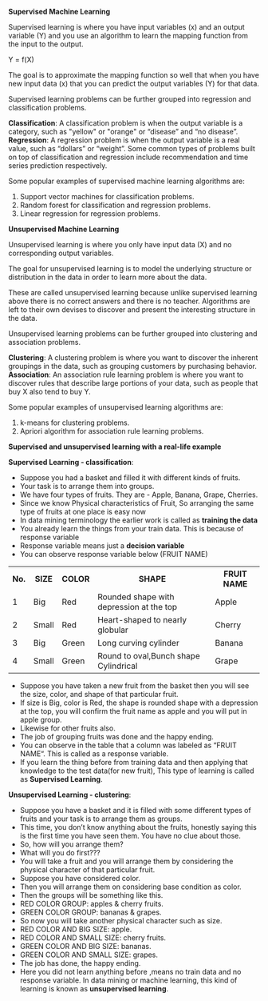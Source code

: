 **Supervised Machine Learning**

Supervised learning is where you have input variables (x) and an output variable (Y) and you use an algorithm to learn the mapping function from the input to the output.

Y = f(X)

The goal is to approximate the mapping function so well that when you have new input data (x) that you can predict the output variables (Y) for that data.

Supervised learning problems can be further grouped into regression and classification problems.

**Classification**: A classification problem is when the output variable is a category, such as "yellow" or "orange" or “disease” and “no disease”.
**Regression**: A regression problem is when the output variable is a real value, such as “dollars” or “weight”.
Some common types of problems built on top of classification and regression include recommendation and time series prediction respectively.

Some popular examples of supervised machine learning algorithms are:

1. Support vector machines for classification problems.
2. Random forest for classification and regression problems.
3. Linear regression for regression problems.



**Unsupervised Machine Learning**

Unsupervised learning is where you only have input data (X) and no corresponding output variables.

The goal for unsupervised learning is to model the underlying structure or distribution in the data in order to learn more about the data.

These are called unsupervised learning because unlike supervised learning above there is no correct answers and there is no teacher. Algorithms are left to their own devises to discover and present the interesting structure in the data.

Unsupervised learning problems can be further grouped into clustering and association problems.

**Clustering**: A clustering problem is where you want to discover the inherent groupings in the data, such as grouping customers by purchasing behavior.
**Association**:  An association rule learning problem is where you want to discover rules that describe large portions of your data, such as people that buy X also tend to buy Y.

Some popular examples of unsupervised learning algorithms are:

1. k-means for clustering problems.
2. Apriori algorithm for association rule learning problems.


**Supervised  and unsupervised learning with a real-life example**

**Supervised Learning - classification**:
- Suppose you had a basket and filled it with different kinds of fruits.
- Your task is to arrange them into groups.
- We have four types of fruits. They are - Apple, Banana, Grape, Cherries.
- Since we know Physical characteristics of Fruit, So arranging  the same type of fruits at one place is easy now
- In data mining terminology the earlier work is called as **training the data**
- You already learn the things from your train data. This is because of response variable
- Response variable means just a **decision variable**
- You can observe response variable below (FRUIT NAME)
<table>
<tr>
<th>No.</th>
<th>SIZE</th>
<th>COLOR</th>
<th>SHAPE</th>
<th>FRUIT NAME</th>
</tr>
<tr>
<td>1</td>
<td>Big</td>
<td>Red</td>
<td>Rounded shape with depression at the top</td>
<td>Apple</td>
</tr>
<tr>
<td>2</td>
<td>Small</td>
<td>Red</td>
<td>Heart-shaped to nearly globular</td>
<td>Cherry</td>
</tr>
<tr>
<td>3</td>
<td>Big</td>
<td>Green</td>
<td>Long curving cylinder</td>
<td>Banana</td>
</tr>
<tr>
<td>4</td>
<td>Small</td>
<td>Green</td>
<td>Round to oval,Bunch shape Cylindrical</td>
<td>Grape</td>
</tr>
</table>

- Suppose you have taken a new fruit from the basket then you will see the size, color, and shape of that particular fruit.
- If size is Big, color is Red, the shape is rounded shape with a depression at the top, you will confirm the fruit name as apple and you will put in apple group.
- Likewise for other fruits also.
- The job of grouping fruits was done and the happy ending.
- You can observe in the table that a column was labeled as “FRUIT NAME“. This is called as a response variable.
- If you learn the thing before from training data and then applying that knowledge to the test data(for new fruit), This type of learning is called as **Supervised Learning**.


**Unsupervised Learning - clustering**:
- Suppose you have a basket and it is filled with some different types of fruits and your task is to arrange them as groups.
- This time, you don’t know anything about the fruits, honestly saying this is the first time you have seen them. You have no clue about those.
- So, how will you arrange them?
- What will you do first???
- You will take a fruit and you will arrange them by considering the physical character of that particular fruit.
- Suppose you have considered color.
- Then you will arrange them on considering base condition as color.
- Then the groups will be something like this.
- RED COLOR GROUP: apples & cherry fruits.
- GREEN COLOR GROUP: bananas & grapes.
- So now you will take another physical character such as size.
- RED COLOR AND BIG SIZE: apple.
- RED COLOR AND SMALL SIZE: cherry fruits.
- GREEN COLOR AND BIG SIZE: bananas.
- GREEN COLOR AND SMALL SIZE: grapes.
- The job has done, the happy ending.
- Here you did not learn anything before ,means no train data and no response variable.
In data mining or machine learning, this kind of learning is known as **unsupervised learning**.
